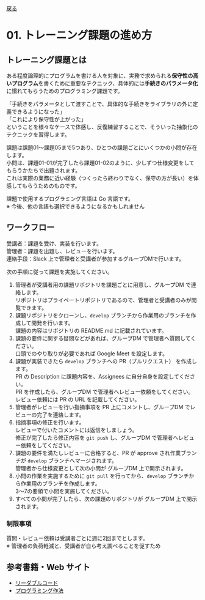 [戻る](../../../README.md)

# 01. トレーニング課題の進め方

## トレーニング課題とは

ある程度論理的にプログラムを書ける人を対象に、実務で求められる**保守性の高いプログラム**を書くために重要なテクニック、具体的には**手続きのパラメータ化**に慣れてもらうためのプログラミング課題です。

「手続きをパラメータとして渡すことで、具体的な手続きをライブラリの外に定義できるようになった」  
「これにより保守性が上がった」  
ということを様々なケースで体感し、反復練習することで、そういった抽象化のテクニックを習得します。

課題は課題01～課題05まで5つあり、ひとつの課題ごとにいくつかの小問が存在します。  
小問は、課題01-01が完了したら課題01-02のように、少しずつ仕様変更をしてもらうかたちで出題されます。  
これは実際の業務に近い経験（つくったら終わりでなく、保守の方が長い）を体感してもらうためのものです。

課題で使用するプログラミング言語は Go 言語です。  
※ 今後、他の言語も選択できるようになるかもしれません

## ワークフロー

受講者：課題を受け、実装を行います。  
管理者：課題を出題し、レビューを行います。  
連絡手段：Slack 上で管理者と受講者が参加するグループDMで行います。

次の手順に従って課題を実施してください。

1. 管理者が受講者用の課題リポジトリを課題ごとに用意し、グループDM で連絡します。  
   リポジトリはプライベートリポジトリであるので、管理者と受講者のみが閲覧できます。
2. 課題リポジトリをクローンし、`develop` ブランチから作業用のブランチを作成して開発を行います。  
   課題の内容はリポジトリの README.md に記載されています。
3. 課題の要件に関する疑問などがあれば、グループDM で管理者へ質問してください。  
   口頭でのやり取りが必要であれば Google Meet を設定します。
4. 課題が実装できたら `develop` ブランチへの PR（プルリクエスト） を作成します。  
   PR の Description に課題内容を、Assignees に自分自身を設定してください。  
   PR を作成したら、グループDM で管理者へレビュー依頼をしてください。  
   レビュー依頼には PR の URL を記載してください。
5. 管理者がレビューを行い指摘事項を PR 上にコメントし、グループDM でレビューの完了を連絡します。
6. 指摘事項の修正を行います。  
   レビューで付いたコメントには返信をしましょう。  
   修正が完了したら修正内容を `git push` し、グループDM で管理者へレビュー依頼をしてください。
7. 課題の要件を満たしレビューに合格すると、PR が approve され作業ブランチが `develop` ブランチへマージされます。  
   管理者から仕様変更として次の小問が グループDM 上で開示されます。
8. 小問の作業を実施するために `git pull` を行ってから、`develop` ブランチから作業用のブランチを作成します。  
   3～7の要領で小問を実施してください。
9. すべての小問が完了したら、次の課題のリポジトリが グループDM 上で開示されます。

### 制限事項

質問・レビュー依頼は受講者ごとに週に2回までとします。  
※ 管理者の負荷軽減と、受講者が自ら考え調べることを促すため

## 参考書籍・Web サイト

- [リーダブルコード](https://www.amazon.co.jp/dp/4873115655)
- [プログラミング作法](https://www.amazon.co.jp/dp/4048930524)
